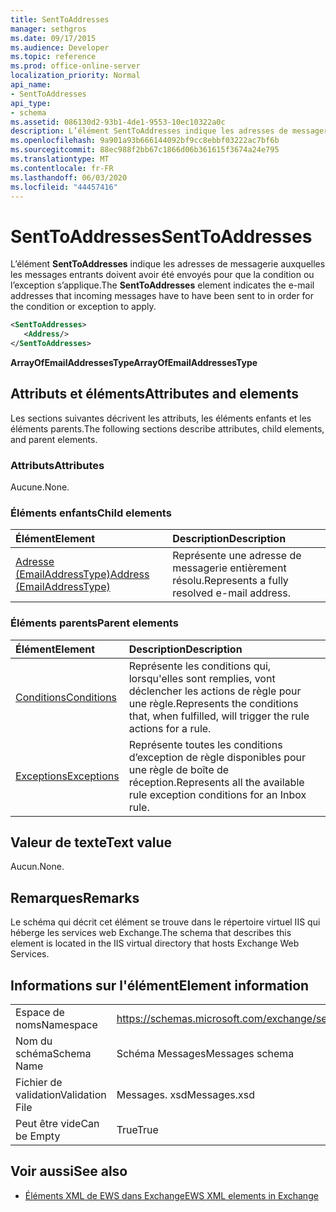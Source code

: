 ```yaml
---
title: SentToAddresses
manager: sethgros
ms.date: 09/17/2015
ms.audience: Developer
ms.topic: reference
ms.prod: office-online-server
localization_priority: Normal
api_name:
- SentToAddresses
api_type:
- schema
ms.assetid: 086130d2-93b1-4de1-9553-10ec10322a0c
description: L’élément SentToAddresses indique les adresses de messagerie auxquelles les messages entrants doivent avoir été envoyés pour que la condition ou l’exception s’applique.
ms.openlocfilehash: 9a901a93b666144092bf9cc8ebbf03222ac7bf6b
ms.sourcegitcommit: 88ec988f2bb67c1866d06b361615f3674a24e795
ms.translationtype: MT
ms.contentlocale: fr-FR
ms.lasthandoff: 06/03/2020
ms.locfileid: "44457416"
---
```

# <a name="senttoaddresses"></a><span data-ttu-id="941d7-103">SentToAddresses</span><span class="sxs-lookup"><span data-stu-id="941d7-103">SentToAddresses</span></span>

<span data-ttu-id="941d7-104">L’élément **SentToAddresses** indique les adresses de messagerie auxquelles les messages entrants doivent avoir été envoyés pour que la condition ou l’exception s’applique.</span><span class="sxs-lookup"><span data-stu-id="941d7-104">The **SentToAddresses** element indicates the e-mail addresses that incoming messages have to have been sent to in order for the condition or exception to apply.</span></span> 
  
```XML
<SentToAddresses>
   <Address/>
</SentToAddresses>
```

 <span data-ttu-id="941d7-105">**ArrayOfEmailAddressesType**</span><span class="sxs-lookup"><span data-stu-id="941d7-105">**ArrayOfEmailAddressesType**</span></span>
## <a name="attributes-and-elements"></a><span data-ttu-id="941d7-106">Attributs et éléments</span><span class="sxs-lookup"><span data-stu-id="941d7-106">Attributes and elements</span></span>

<span data-ttu-id="941d7-107">Les sections suivantes décrivent les attributs, les éléments enfants et les éléments parents.</span><span class="sxs-lookup"><span data-stu-id="941d7-107">The following sections describe attributes, child elements, and parent elements.</span></span>
  
### <a name="attributes"></a><span data-ttu-id="941d7-108">Attributs</span><span class="sxs-lookup"><span data-stu-id="941d7-108">Attributes</span></span>

<span data-ttu-id="941d7-109">Aucune.</span><span class="sxs-lookup"><span data-stu-id="941d7-109">None.</span></span>
  
### <a name="child-elements"></a><span data-ttu-id="941d7-110">Éléments enfants</span><span class="sxs-lookup"><span data-stu-id="941d7-110">Child elements</span></span>

|<span data-ttu-id="941d7-111">**Élément**</span><span class="sxs-lookup"><span data-stu-id="941d7-111">**Element**</span></span>|<span data-ttu-id="941d7-112">**Description**</span><span class="sxs-lookup"><span data-stu-id="941d7-112">**Description**</span></span>|
|:-----|:-----|
|[<span data-ttu-id="941d7-113">Adresse (EmailAddressType)</span><span class="sxs-lookup"><span data-stu-id="941d7-113">Address (EmailAddressType)</span></span>](address-emailaddresstype.md) <br/> |<span data-ttu-id="941d7-114">Représente une adresse de messagerie entièrement résolu.</span><span class="sxs-lookup"><span data-stu-id="941d7-114">Represents a fully resolved e-mail address.</span></span>  <br/> |
   
### <a name="parent-elements"></a><span data-ttu-id="941d7-115">Éléments parents</span><span class="sxs-lookup"><span data-stu-id="941d7-115">Parent elements</span></span>

|<span data-ttu-id="941d7-116">**Élément**</span><span class="sxs-lookup"><span data-stu-id="941d7-116">**Element**</span></span>|<span data-ttu-id="941d7-117">**Description**</span><span class="sxs-lookup"><span data-stu-id="941d7-117">**Description**</span></span>|
|:-----|:-----|
|[<span data-ttu-id="941d7-118">Conditions</span><span class="sxs-lookup"><span data-stu-id="941d7-118">Conditions</span></span>](conditions.md) <br/> |<span data-ttu-id="941d7-119">Représente les conditions qui, lorsqu'elles sont remplies, vont déclencher les actions de règle pour une règle.</span><span class="sxs-lookup"><span data-stu-id="941d7-119">Represents the conditions that, when fulfilled, will trigger the rule actions for a rule.</span></span>  <br/> |
|[<span data-ttu-id="941d7-120">Exceptions</span><span class="sxs-lookup"><span data-stu-id="941d7-120">Exceptions</span></span>](exceptions.md) <br/> |<span data-ttu-id="941d7-121">Représente toutes les conditions d’exception de règle disponibles pour une règle de boîte de réception.</span><span class="sxs-lookup"><span data-stu-id="941d7-121">Represents all the available rule exception conditions for an Inbox rule.</span></span>  <br/> |
   
## <a name="text-value"></a><span data-ttu-id="941d7-122">Valeur de texte</span><span class="sxs-lookup"><span data-stu-id="941d7-122">Text value</span></span>

<span data-ttu-id="941d7-123">Aucun.</span><span class="sxs-lookup"><span data-stu-id="941d7-123">None.</span></span>
  
## <a name="remarks"></a><span data-ttu-id="941d7-124">Remarques</span><span class="sxs-lookup"><span data-stu-id="941d7-124">Remarks</span></span>

<span data-ttu-id="941d7-125">Le schéma qui décrit cet élément se trouve dans le répertoire virtuel IIS qui héberge les services web Exchange.</span><span class="sxs-lookup"><span data-stu-id="941d7-125">The schema that describes this element is located in the IIS virtual directory that hosts Exchange Web Services.</span></span>
  
## <a name="element-information"></a><span data-ttu-id="941d7-126">Informations sur l'élément</span><span class="sxs-lookup"><span data-stu-id="941d7-126">Element information</span></span>

|||
|:-----|:-----|
|<span data-ttu-id="941d7-127">Espace de noms</span><span class="sxs-lookup"><span data-stu-id="941d7-127">Namespace</span></span>  <br/> |https://schemas.microsoft.com/exchange/services/2006/messages  <br/> |
|<span data-ttu-id="941d7-128">Nom du schéma</span><span class="sxs-lookup"><span data-stu-id="941d7-128">Schema Name</span></span>  <br/> |<span data-ttu-id="941d7-129">Schéma Messages</span><span class="sxs-lookup"><span data-stu-id="941d7-129">Messages schema</span></span>  <br/> |
|<span data-ttu-id="941d7-130">Fichier de validation</span><span class="sxs-lookup"><span data-stu-id="941d7-130">Validation File</span></span>  <br/> |<span data-ttu-id="941d7-131">Messages. xsd</span><span class="sxs-lookup"><span data-stu-id="941d7-131">Messages.xsd</span></span>  <br/> |
|<span data-ttu-id="941d7-132">Peut être vide</span><span class="sxs-lookup"><span data-stu-id="941d7-132">Can be Empty</span></span>  <br/> |<span data-ttu-id="941d7-133">True</span><span class="sxs-lookup"><span data-stu-id="941d7-133">True</span></span>  <br/> |
   
## <a name="see-also"></a><span data-ttu-id="941d7-134">Voir aussi</span><span class="sxs-lookup"><span data-stu-id="941d7-134">See also</span></span>



- [<span data-ttu-id="941d7-135">Éléments XML de EWS dans Exchange</span><span class="sxs-lookup"><span data-stu-id="941d7-135">EWS XML elements in Exchange</span></span>](ews-xml-elements-in-exchange.md)

